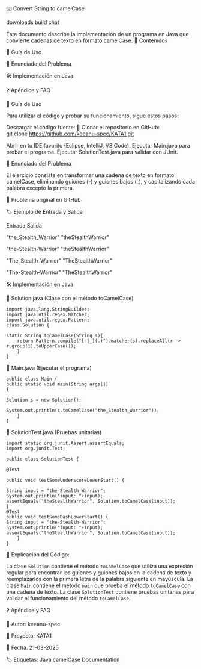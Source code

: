 ⌨️ Convert String to camelCase

downloads build chat

Este documento describe la implementación de un programa en Java que convierte cadenas de texto en formato camelCase.
📌 Contenidos

📝 Guía de Uso

📖 Enunciado del Problema

🛠️ Implementación en Java

❓ Apéndice y FAQ

📖 Guía de Uso

Para utilizar el código y probar su funcionamiento, sigue estos pasos:

Descargar el código fuente:
📂 Clonar el repositorio en GitHub:          
git clone https://github.com/keeanu-spec/KATA1.git

Abrir en tu IDE favorito (Eclipse, IntelliJ, VS Code).
Ejecutar Main.java para probar el programa.
Ejecutar SolutionTest.java para validar con JUnit.

📝 Enunciado del Problema

El ejercicio consiste en transformar una cadena de texto en formato camelCase, eliminando guiones (-) y guiones bajos (_), y capitalizando cada palabra excepto la primera.

🔗 Problema original en GitHub

🏷️ Ejemplo de Entrada y Salida

Entrada Salida

"the_Stealth_Warrior" "theStealthWarrior"

"the-Stealth-Warrior" "theStealthWarrior"

"The_Stealth_Warrior" "TheStealthWarrior"

"The-Stealth-Warrior" "TheStealthWarrior"

🛠️ Implementación en Java

📌 Solution.java (Clase con el método toCamelCase)
    
    import java.lang.StringBuilder;
    import java.util.regex.Matcher;    
    import java.util.regex.Pattern;
    class Solution {

    static String toCamelCase(String s){
        return Pattern.compile("[-|_](.)").matcher(s).replaceAll(r -> r.group(1).toUpperCase());  
        }
    }

📌 Main.java (Ejecutar el programa)

    public class Main {
    public static void main(String args[])
    {
    
    Solution s = new Solution();
    
    System.out.println(s.toCamelCase("the_Stealth_Warrior"));
        }
    }

📌 SolutionTest.java (Pruebas unitarias)

    import static org.junit.Assert.assertEquals;
    import org.junit.Test;

    public class SolutionTest {
    
    @Test

    public void testSomeUnderscoreLowerStart() {

    String input = "the_Stealth_Warrior";
    System.out.println("input: "+input);
    assertEquals("theStealthWarrior", Solution.toCamelCase(input));
    }
    @Test
    public void testSomeDashLowerStart() {
    String input = "the-Stealth-Warrior";
    System.out.println("input: "+input);
    assertEquals("theStealthWarrior", Solution.toCamelCase(input));
        }
    }

📌 Explicación del Código:

La clase `Solution` contiene el método `toCamelCase` que utiliza una expresión regular para encontrar los guiones y guiones bajos en la cadena de texto y reemplazarlos con la primera letra de la palabra siguiente en mayúscula.
La clase `Main` contiene el método `main` que prueba el método `toCamelCase` con una cadena de texto.
La clase `SolutionTest` contiene pruebas unitarias para validar el funcionamiento del método `toCamelCase`.

❓ Apéndice y FAQ

📌 Autor: keeanu-spec

📌 Proyecto: KATA1

📌 Fecha: 21-03-2025

🏷️ Etiquetas: Java camelCase Documentation